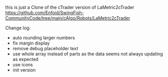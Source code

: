 this is just a Clone of the cTrader version of LaMetric2cTrader 
https://github.com/Enfoid/SwingFish-CommunityCode/tree/main/cAlgo/Robots/LaMetric2cTrader

Change log:
- auto rounding larger numbers
- fix margin display
- remove debug placeholder text 
- use whole array instead of parts as the data seems not always updating as expected
- use icons
- init version
